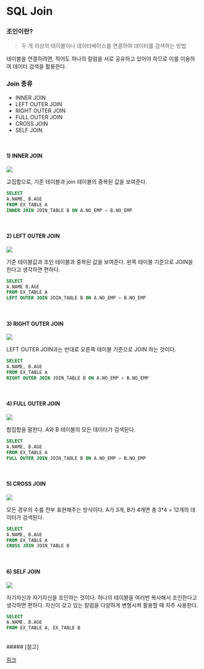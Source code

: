 # SQL Join

### 조인이란?

> 두 개 이상의 테이블이나 데이터베이스를 연결하여 데이터를 검색하는 방법

테이블을 연결하려면, 적어도 하나의 칼럼을 서로 공유하고 있어야 하므로 이를 이용하여 데이터 검색을 활용한다.

### Join 종류

- INNER JOIN
- LEFT OUTER JOIN
- RIGHT OUTER JOIN
- FULL OUTER JOIN
- CROSS JOIN
- SELF JOIN

</br>

#### 1) INNER JOIN

<img src="https://img1.daumcdn.net/thumb/R1280x0/?scode=mtistory2&fname=http%3A%2F%2Fcfile9.uf.tistory.com%2Fimage%2F99799F3E5A8148D7036659">

교집합으로, 기준 테이블과 join 테이블의 중복된 값을 보여준다.

```sql
SELECT
A.NAME, B.AGE
FROM EX_TABLE A
INNER JOIN JOIN_TABLE B ON A.NO_EMP = B.NO_EMP
```

</br>

#### 2) LEFT OUTER JOIN

<img src="https://img1.daumcdn.net/thumb/R1280x0/?scode=mtistory2&fname=http%3A%2F%2Fcfile6.uf.tistory.com%2Fimage%2F997E7F415A81490507F027">

기준 테이블값과 조인 테이블과 중복된 값을 보여준다.
왼쪽 테이블 기준으로 JOIN을 한다고 생각하면 편하다.

```sql
SELECT
A.NAME B.AGE
FROM EX_TABLE A
LEFT OUTER JOIN JOIN_TABLE B ON A.NO_EMP = B.NO_EMP
```

</br>

#### 3) RIGHT OUTER JOIN

<img src="https://img1.daumcdn.net/thumb/R1280x0/?scode=mtistory2&fname=http%3A%2F%2Fcfile25.uf.tistory.com%2Fimage%2F9984CE355A8149180ABD1D">

LEFT OUTER JOIN과는 반대로 오른쪽 테이블 기준으로 JOIN 하는 것이다.

```sql
SELECT
A.NAME, B.AGE
FROM EX_TABLE A
RIGHT OUTER JOIN JOIN_TABLE B ON A.NO_EMP = B.NO_EMP
```

</br>

#### 4) FULL OUTER JOIN

<img src="https://img1.daumcdn.net/thumb/R1280x0/?scode=mtistory2&fname=http%3A%2F%2Fcfile24.uf.tistory.com%2Fimage%2F99195F345A8149391BE0C3">

합집합을 말한다. A와 B 테이블의 모든 데이터가 검색된다.

```sql
SELECT
A.NAME, B.AGE
FROM EX_TABLE A
FULL OUTER JOIN JOIN_TABLE B ON A.NO_EMP = B.NO_EMP
```

</br>

#### 5) CROSS JOIN

<img src="https://img1.daumcdn.net/thumb/R1280x0/?scode=mtistory2&fname=http%3A%2F%2Fcfile10.uf.tistory.com%2Fimage%2F993F4E445A8A2D281AC66B">

모든 경우의 수를 전부 표현해주는 방식이다.
A가 3개, B가 4개면 총 3\*4 = 12개의 데이터가 검색된다.

```sql
SELECT
A.NAME, B.AGE
FROM EX_TABLE A
CROSS JOIN JOIN_TABLE B
```

</br>

#### 6) SELF JOIN

<img src="https://img1.daumcdn.net/thumb/R1280x0/?scode=mtistory2&fname=http%3A%2F%2Fcfile25.uf.tistory.com%2Fimage%2F99341D335A8A363D0614E8">

자기자신과 자기자신을 조인하는 것이다.
하나의 테이블을 여러번 복사해서 조인한다고 생각하면 편하다.
자신이 갖고 있는 칼럼을 다양하게 변형시켜 활용할 때 자주 사용한다.

```sql
SELECT
A.NAME, B.AGE
FROM EX_TABLE A, EX_TABLE B
```

</br>
##### [참고]

[링크](https://coding-factory.tistory.com/87)
